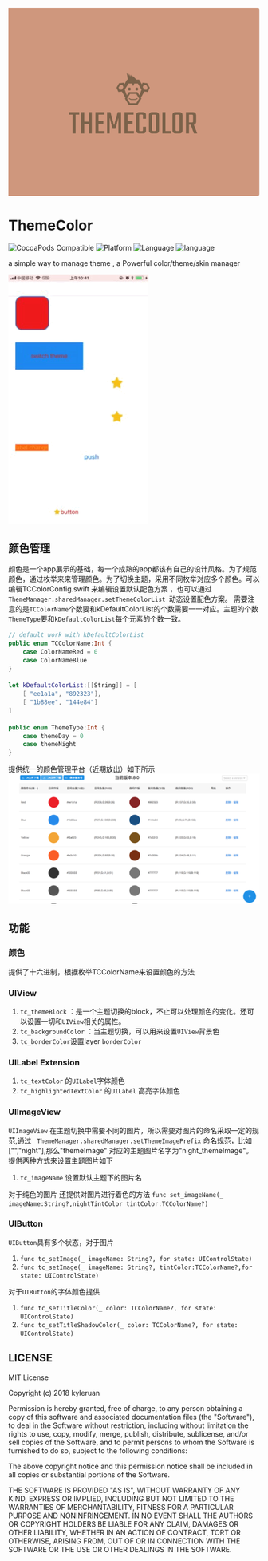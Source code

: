 ![logo](https://github.com/KyleRuan/ThemeColor/blob/master/README_IMAGE/themeLogo.png)
# ThemeColor
![CocoaPods Compatible](https://img.shields.io/cocoapods/v/ThemeColor.svg?style=flat)
![Platform](https://img.shields.io/cocoapods/p/ThemeColor.svg?style=flat)
![Language](https://img.shields.io/badge/language-swift-orange.svg)
![language](https://img.shields.io/cocoapods/l/ThemeColor.svg?style=flat)

a simple way to manage theme ,   a Powerful color/theme/skin manager

![demo](https://github.com/KyleRuan/ThemeColor/blob/master/README_IMAGE/demo.gif)

## 颜色管理
颜色是一个app展示的基础，每一个成熟的app都该有自己的设计风格。为了规范颜色，通过枚举来来管理颜色。为了切换主题，采用不同枚举对应多个颜色。可以编辑TCColorConfig.swift 来编辑设置默认配色方案 ，也可以通过`ThemeManager.sharedManager.setThemeColorList `动态设置配色方案。
需要注意的是`TCColorName`个数要和kDefaultColorList的个数需要一一对应。主题的个数`ThemeType`要和`kDefaultColorList`每个元素的个数一致。

```swift
// default work with kDefaultColorList
public enum TCColorName:Int {
    case ColorNameRed = 0
    case ColorNameBlue
}

let kDefaultColorList:[[String]] = [
    [ "ee1a1a", "892323"],
    [ "1b88ee", "144e84"]
]

public enum ThemeType:Int {
    case themeDay = 0
    case themeNight
}
```

提供统一的颜色管理平台（近期放出）如下所示
![themeBoard](https://github.com/KyleRuan/ThemeColor/blob/master/README_IMAGE/themeBoard.png)
## 功能
### 颜色
提供了十六进制，根据枚举TCColorName来设置颜色的方法

### UIView 
1. `tc_themeBlock`  ：是一个主题切换的block，不止可以处理颜色的变化。还可以设置一切和`UIView`相关的属性。
2. `tc_backgroundColor` ：当主题切换，可以用来设置`UIView`背景色
3.  `tc_borderColor`设置layer `borderColor`

###  UILabel Extension
1. `tc_textColor`  的`UILabel`字体颜色
2.  `tc_highlightedTextColor` 的`UILabel` 高亮字体颜色

### UIImageView
`UIImageView` 在主题切换中需要不同的图片，所以需要对图片的命名采取一定的规范,通过
` ThemeManager.sharedManager.setThemeImagePrefix` 命名规范，比如["","night"],那么"themeImage"
对应的主题图片名字为"night_themeImage"。提供两种方式来设置主题图片如下

1. `tc_imageName` 设置默认主题下的图片名

对于纯色的图片 还提供对图片进行着色的方法
`func set_imageName(_ imageName:String?,nightTintColor tintColor:TCColorName?)`

### UIButton
`UIButton`具有多个状态，对于图片 
1. `func tc_setImage(_ imageName: String?, for state: UIControlState)`
2. `func tc_setImage(_ imageName: String?, tintColor:TCColorName?,for state: UIControlState) `

对于`UIButton`的字体颜色提供
1. `func tc_setTitleColor(_ color: TCColorName?, for state: UIControlState)`
2. `func tc_setTitleShadowColor(_ color: TCColorName?, for state: UIControlState)`




## LICENSE
MIT License

Copyright (c) 2018 kyleruan

Permission is hereby granted, free of charge, to any person obtaining a copy
of this software and associated documentation files (the "Software"), to deal
in the Software without restriction, including without limitation the rights
to use, copy, modify, merge, publish, distribute, sublicense, and/or sell
copies of the Software, and to permit persons to whom the Software is
furnished to do so, subject to the following conditions:

The above copyright notice and this permission notice shall be included in all
copies or substantial portions of the Software.

THE SOFTWARE IS PROVIDED "AS IS", WITHOUT WARRANTY OF ANY KIND, EXPRESS OR
IMPLIED, INCLUDING BUT NOT LIMITED TO THE WARRANTIES OF MERCHANTABILITY,
FITNESS FOR A PARTICULAR PURPOSE AND NONINFRINGEMENT. IN NO EVENT SHALL THE
AUTHORS OR COPYRIGHT HOLDERS BE LIABLE FOR ANY CLAIM, DAMAGES OR OTHER
LIABILITY, WHETHER IN AN ACTION OF CONTRACT, TORT OR OTHERWISE, ARISING FROM,
OUT OF OR IN CONNECTION WITH THE SOFTWARE OR THE USE OR OTHER DEALINGS IN THE
SOFTWARE.



